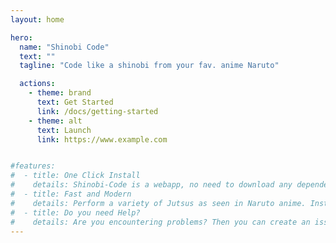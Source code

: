 ```yaml
---
layout: home

hero:
  name: "Shinobi Code"
  text: ""
  tagline: "Code like a shinobi from your fav. anime Naruto"

  actions:
    - theme: brand
      text: Get Started
      link: /docs/getting-started
    - theme: alt
      text: Launch
      link: https://www.example.com


#features:
#  - title: One Click Install
#    details: Shinobi-Code is a webapp, no need to download any dependencies. Zero headaches with PIP/NPM.
#  - title: Fast and Modern
#    details: Perform a variety of Jutsus as seen in Naruto anime. Instantly detects and is lightweight on memory.
#  - title: Do you need Help?
#    details: Are you encountering problems? Then you can create an issue or discussion topic on GitHub so that others can help you.
---
```



<script setup>
import Feature from './.vitepress/theme/components/Feature.vue'
</script>

<Feature />
